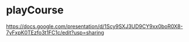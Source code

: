 # playCourse

https://docs.google.com/presentation/d/1Scy9SXJ3UD9CY9xx0boR0X8-7yFxpK0TEzfo3t1FC1c/edit?usp=sharing
